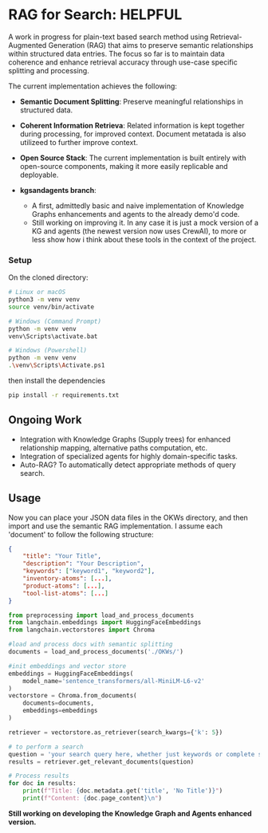 # RAG for Search: HELPFUL
A work in progress for plain-text based search method using Retrieval-Augmented Generation 
(RAG) that aims to preserve semantic relationships within structured data entries. The focus 
so far is to maintain data coherence and enhance retrieval accuracy through use-case specific 
splitting and processing. 

The current implementation achieves the following: 
- **Semantic Document Splitting**: Preserve meaningful relationships in structured data. 
- **Coherent Information Retrieva**: Related information is kept together during processing, 
for improved context. Document metatada is also utilizeed to further improve context. 
- **Open Source Stack**: The current implementation is built entirely with open-source 
components, making it more easily replicable and deployable. 
 

- **kgsandagents branch**:

    - A first, admittedly basic and naive implementation of Knowledge Graphs enhancements and agents to the already demo'd code.
    - Still working on improving it. In any case it is just a mock version of a KG and agents (the newest version now uses CrewAI), to more or less show how i think about these tools in the context of the project.
### Setup 
On the cloned directory:
```bash
# Linux or macOS
python3 -m venv venv
source venv/bin/activate

# Windows (Command Prompt)
python -m venv venv
venv\Scripts\activate.bat

# Windows (Powershell)
python -m venv venv
.\venv\Scripts\Activate.ps1
```
then install the dependencies

```bash
pip install -r requirements.txt
```
## Ongoing Work
- Integration with Knowledge Graphs (Supply trees) for enhanced relationship mapping, 
alternative paths computation, etc. 
- Integration of specialized agents for highly domain-specific tasks. 
- Auto-RAG? To automatically detect appropriate methods of query search. 

## Usage

Now you can place your JSON data files in the OKWs directory, and then import and use the 
semantic RAG implementation. I assume each 'document' to follow the following structure:
```json
{
    "title": "Your Title",
    "description": "Your Description",
    "keywords": ["keyword1", "keyword2"],
    "inventory-atoms": [...],
    "product-atoms": [...],
    "tool-list-atoms": [...]
}
```

```python
from preprocessing import load_and_process_documents
from langchain.embeddings import HuggingFaceEmbeddings
from langchain.vectorstores import Chroma

#load and process docs with semantic splitting
documents = load_and_process_documents('./OKWs/')

#init embeddings and vector store
embeddings = HuggingFaceEmbeddings(
	model_name='sentence_transformers/all-MiniLM-L6-v2'
)
vectorstore = Chroma.from_documents(
	documents=documents,
	embeddings=embeddings
)

retriever = vectorstore.as_retriever(search_kwargs={'k': 5})

# to perform a search
question = 'your search query here, whether just keywords or complete sentences'
results = retriever.get_relevant_documents(question)

# Process results
for doc in results:
    print(f"Title: {doc.metadata.get('title', 'No Title')}")
    print(f"Content: {doc.page_content}\n")
```

**Still working on developing the Knowledge Graph and Agents enhanced version.**

